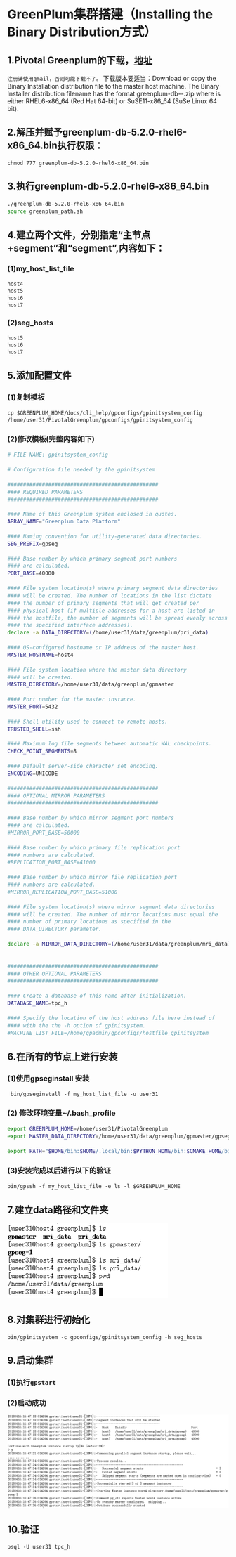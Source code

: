 # GreenPlum集群搭建（Installing the Binary Distribution方式）
## 1.Pivotal Greenplum的下载，<a href="https://network.pivotal.io/products/pivotal-gpdb/#/releases/8496">地址</a>
`注册请使用gmail，否则可能下载不了。` 下载版本要适当：Download or copy the Binary Installation distribution file to the master host machine. The Binary Installer distribution filename has the format greenplum-db-<version>-<platform>.zip where <platform> is either RHEL6-x86_64 (Red Hat 64-bit) or SuSE11-x86_64 (SuSe Linux 64 bit).

## 2.解压并赋予greenplum-db-5.2.0-rhel6-x86_64.bin执行权限：
```
chmod 777 greenplum-db-5.2.0-rhel6-x86_64.bin
```

## 3.执行greenplum-db-5.2.0-rhel6-x86_64.bin
```sh
./greenplum-db-5.2.0-rhel6-x86_64.bin
source greenplum_path.sh
```
## 4.建立两个文件，分别指定“主节点+segment”和“segment”,内容如下：
### (1)my_host_list_file
```
host4
host5
host6
host7
```
### (2)seg_hosts
```
host5
host6
host7
```

## 5.添加配置文件
### (1)复制模板
```
cp $GREENPLUM_HOME/docs/cli_help/gpconfigs/gpinitsystem_config  /home/user31/PivotalGreenplum/gpconfigs/gpinitsystem_config
```
### (2)修改模板(完整内容如下)
```sh
# FILE NAME: gpinitsystem_config

# Configuration file needed by the gpinitsystem

################################################
#### REQUIRED PARAMETERS
################################################

#### Name of this Greenplum system enclosed in quotes.
ARRAY_NAME="Greenplum Data Platform"

#### Naming convention for utility-generated data directories.
SEG_PREFIX=gpseg

#### Base number by which primary segment port numbers
#### are calculated.
PORT_BASE=40000

#### File system location(s) where primary segment data directories
#### will be created. The number of locations in the list dictate
#### the number of primary segments that will get created per
#### physical host (if multiple addresses for a host are listed in
#### the hostfile, the number of segments will be spread evenly across
#### the specified interface addresses).
declare -a DATA_DIRECTORY=(/home/user31/data/greenplum/pri_data)

#### OS-configured hostname or IP address of the master host.
MASTER_HOSTNAME=host4

#### File system location where the master data directory
#### will be created.
MASTER_DIRECTORY=/home/user31/data/greenplum/gpmaster

#### Port number for the master instance.
MASTER_PORT=5432

#### Shell utility used to connect to remote hosts.
TRUSTED_SHELL=ssh

#### Maximum log file segments between automatic WAL checkpoints.
CHECK_POINT_SEGMENTS=8

#### Default server-side character set encoding.
ENCODING=UNICODE

################################################
#### OPTIONAL MIRROR PARAMETERS
################################################

#### Base number by which mirror segment port numbers
#### are calculated.
#MIRROR_PORT_BASE=50000

#### Base number by which primary file replication port
#### numbers are calculated.
#REPLICATION_PORT_BASE=41000

#### Base number by which mirror file replication port
#### numbers are calculated.
#MIRROR_REPLICATION_PORT_BASE=51000

#### File system location(s) where mirror segment data directories
#### will be created. The number of mirror locations must equal the
#### number of primary locations as specified in the
#### DATA_DIRECTORY parameter.

declare -a MIRROR_DATA_DIRECTORY=(/home/user31/data/greenplum/mri_data)


################################################
#### OTHER OPTIONAL PARAMETERS
################################################

#### Create a database of this name after initialization.
DATABASE_NAME=tpc_h

#### Specify the location of the host address file here instead of
#### with the the -h option of gpinitsystem.
#MACHINE_LIST_FILE=/home/gpadmin/gpconfigs/hostfile_gpinitsystem
```
## 6.在所有的节点上进行安装
### (1)使用gpseginstall 安装
```
 bin/gpseginstall -f my_host_list_file -u user31
```
### (2) 修改环境变量~/.bash_profile
```sh
export GREENPLUM_HOME=/home/user31/PivotalGreenplum
export MASTER_DATA_DIRECTORY=/home/user31/data/greenplum/gpmaster/gpseg-1

export PATH="$HOME/bin:$HOME/.local/bin:$PYTHON_HOME/bin:$CMAKE_HOME/bin:$JAVA_HOME/bin:$HADOOP_HOME/sbin:$HADOOP_HOME/bin:$HIVE_HOME/bin:$SPARK_HOME/bin:$SPARK_HOME/sbin:$CASSANDRA_HOME/bin:$MYSQL_HOME/bin:$GREENPLUM_HOME/bin:$GREENPLUM_HOME/sbin:$PATH"
```
### (3)安装完成以后进行以下的验证
```
bin/gpssh -f my_host_list_file -e ls -l $GREENPLUM_HOME
```
## 7.建立data路径和文件夹
![](../pictures/greenplum的data文件.png)
## 8.对集群进行初始化
```
bin/gpinitsystem -c gpconfigs/gpinitsystem_config -h seg_hosts
```
## 9.启动集群
### (1)执行`gpstart`
### (2)启动成功
![](../pictures/greenplum启动成功.png)
## 10.验证
```
psql -U user31 tpc_h
```
